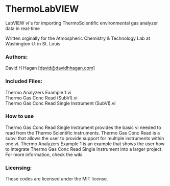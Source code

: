 ThermoLabVIEW
=============

LabVIEW vi's for importing ThermoScientific environmental gas analyzer data in real-time

Written orginally for the Atmospheric Chemistry & Technology Lab at Washington U. in St. Louis   
   
### Authors:   
David H Hagan    [david@davidhhagan.com]    
   
### Included Files:   
Thermo Analyzers Example 1.vi   
Thermo Gas Conc Read (SubVI).vi   
Thermo Gas Conc Read Single Instrument (SubVI).vi   
   
### How to use   
Thermo Gas Conc Read Single Instrument provides the basic vi needed to read from the Thermo Scientific instruments. 
Thermo Gas Conc Read is a subvi that allows the user to provide support for multiple instruments within one vi. 
Thermo Analyzers Example 1 is an example that shows the user how to integrate Thermo Gas Conc Read Single Instrument 
into a larger project.   For more information, check the wiki. 

### Licensing:   
These codes are licensed under the MIT license.
